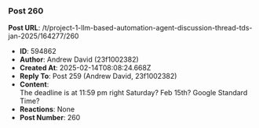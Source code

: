 ### Post 260
**Post URL**: /t/project-1-llm-based-automation-agent-discussion-thread-tds-jan-2025/164277/260
- **ID**: 594862
- **Author**: Andrew David (23f1002382)
- **Created At**: 2025-02-14T08:08:24.668Z
- **Reply To**: Post 259 (Andrew David, 23f1002382)
- **Content**:  
  The deadline is at 11:59 pm right Saturday? Feb 15th? Google Standard Time?
- **Reactions**: None
- **Post Number**: 260

